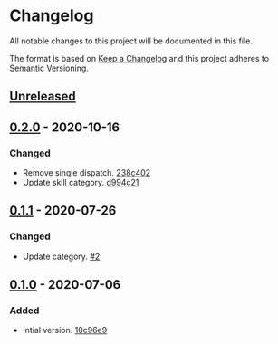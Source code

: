 # Changelog

All notable changes to this project will be documented in this file.

The format is based on [Keep a Changelog](http://keepachangelog.com/)
and this project adheres to [Semantic Versioning](http://semver.org/).

## [Unreleased](https://github.com/atomist-skills/yamllint-skill/compare/0.2.0...HEAD)

## [0.2.0](https://github.com/atomist-skills/yamllint-skill/compare/0.1.1...0.2.0) - 2020-10-16

### Changed

-   Remove single dispatch. [238c402](https://github.com/atomist-skills/yamllint-skill/commit/238c402be02eeee38cb20a46fd847380153fcd87)
-   Update skill category. [d994c21](https://github.com/atomist-skills/yamllint-skill/commit/d994c21076a616ae58097f6a79861cbd22b0d04c)

## [0.1.1](https://github.com/atomist-skills/yamllint-skill/compare/0.1.0...0.1.1) - 2020-07-26

### Changed

-   Update category. [#2](https://github.com/atomist-skills/yamllint-skill/issues/2)

## [0.1.0](https://github.com/atomist-skills/yamllint-skill/tree/0.1.0) - 2020-07-06

### Added

-   Intial version. [10c96e9](https://github.com/atomist-skills/yamllint-skill/commit/10c96e9b2b8c2e2c11ce1c1f2fbdb315fb2b7618)
